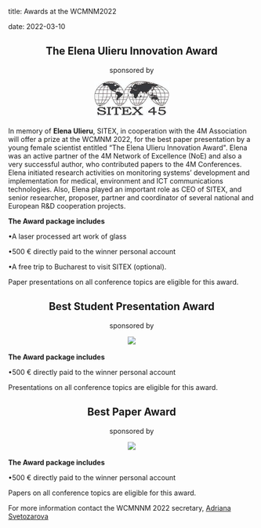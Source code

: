 title: Awards at the WCMNM2022

date: 2022-03-10

 <h2 align="center">The Elena Ulieru Innovation Award</h2>
</p>
<p align="center">
    sponsored by 
</p>

<p align="center">    
 <img src="/images/Sitex45-logo.jpg" width="30%">   
</p>

In memory of <strong>Elena Ulieru</strong>, SITEX, in cooperation with the 4M Association will offer a prize at the WCMNM 2022, for the best paper presentation by a young female scientist entitled “The Elena Ulieru Innovation Award". Elena was an active partner of the 4M Network of Excellence (NoE) and also a very successful author, who contributed papers to the 4M Conferences. Elena initiated research activities on monitoring systems’ development and implementation for medical, environment and ICT communications technologies. Also, Elena played an important role as CEO of  SITEX, and senior researcher, proposer, partner and coordinator of several national and European R&D cooperation projects.  


**The Award package includes**

•A laser processed art work of glass 

•500 € directly paid to the winner personal account

•A free trip to Bucharest to visit SITEX (optional).

Paper presentations on all conference topics are eligible for this award. 



<h2 align="center">Best Student Presentation Award</h2>

<p align="center">
   sponsored by 
</p>

 <p align="center">
  <img src="/images/micromachines.jpg" width="30%">   
 </p>
 
 **The Award package includes**
 
 •500 € directly paid to the winner personal account
 

 Presentations on all conference topics are eligible for this award. 
 
 
 <h2 align="center">Best Paper Award</h2>

<p align="center">
   sponsored by 
</p>

  <p align="center">
  <img src="/images/micromachines.jpg" width="30%">   
 </p>
 
 
 **The Award package includes**
 
 •500 € directly paid to the winner personal account
 
 Papers on all conference topics are eligible for this award. 

For more information contact the WCMNNM 2022 secretary, <a href="mailto:a.svetozarova@bham.ac.uk"> Adriana Svetozarova </strong></a>
